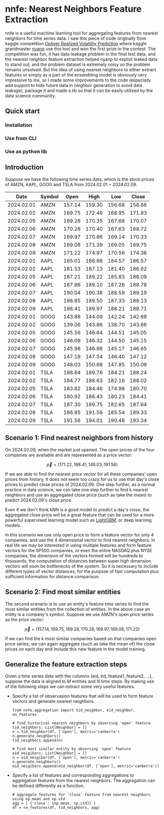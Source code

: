 # nnfe: Nearest Neighbors Feature Extraction

nnfe is a useful machine learning tool for aggregating features from nearest neighbors for time series data. I saw this piece of code originally from kaggle competition [Optiver Realized Volatility Prediction](https://www.kaggle.com/competitions/optiver-realized-volatility-prediction/discussion/274970) where kaggle grandmaster [nyanp](https://www.kaggle.com/nyanpn) use this tool and won the first prize in the contest. The competition was fun, it has data leakage problem in the final test data, and the nearest neighbor feature extraction helped nyanp to exploit leaked data to stand out; and the problem dataset is extremely noisy so the problem remains unsolved. But the idea of using nearest neighbors to either extract features or simply as a part of the ensembling model is obviously very impressive to me, so I made some improvements to the code (especially add support to hide future data in neighbor generation to avoid data leakage), package it and made a lib so that it can be easily utilized by the data science community.

## Quick start
### Installation
### Use from CLI
### Use as python lib

## Introduction

Suppose we have the following time series data, which is the stock prices of AMZN, AAPL, GOOG and TSLA from 2024.02.01 ~ 2024.02.09.

| Date        | Symbol      | Open        | High        | Low        | Close      
| ----------- | ----------- | ----------- | ----------- | -----------| -----------  
| 2024.02.01  | AMZN        | 157.14      | 159.30      | 156.68     | 158.66       
| 2024.02.02  | AMZN        | 169.75      | 172.46      | 168.95     | 171.83       
| 2024.02.05  | AMZN        | 169.28      | 170.35      | 167.68     | 170.07       
| 2024.02.06  | AMZN        | 170.28      | 170.40      | 167.63     | 168.72       
| 2024.02.07  | AMZN        | 169.97      | 170.86      | 169.14     | 170.33       
| 2024.02.08  | AMZN        | 169.08      | 171.39      | 169.05     | 169.75       
| 2024.02.09  | AMZN        | 171.22      | 174.97      | 170.56     | 174.36       
| 2024.02.01  | AAPL        | 185.01      | 186.88      | 184.57     | 186.57       
| 2024.02.02  | AAPL        | 181.53      | 187.13      | 181.40     | 186.62       
| 2024.02.05  | AAPL        | 187.21      | 189.22      | 185.83     | 188.09       
| 2024.02.06  | AAPL        | 187.86      | 189.10      | 187.26     | 188.78      
| 2024.02.07  | AAPL        | 190.04      | 190.38      | 188.59     | 189.19      
| 2024.02.08  | AAPL        | 188.85      | 189.50      | 187.33     | 188.13       
| 2024.02.09  | AAPL        | 188.41      | 189.97      | 188.21     | 188.71       
| 2024.02.01  | GOOG        | 143.88      | 144.09      | 142.24     | 142.68      
| 2024.02.02  | GOOG        | 139.06      | 143.86      | 138.70     | 143.66      
| 2024.02.05  | GOOG        | 145.56      | 146.64      | 144.51     | 145.05       
| 2024.02.06  | GOOG        | 146.09      | 146.32      | 144.50     | 145.15       
| 2024.02.07  | GOOG        | 145.98      | 146.98      | 145.17     | 146.65       
| 2024.02.08  | GOOG        | 147.19      | 147.54      | 146.40     | 147.12       
| 2024.02.09  | GOOG        | 148.03      | 150.68      | 147.85     | 150.09       
| 2024.02.01  | TSLA        | 188.64      | 189.76      | 184.21     | 188.24       
| 2024.02.02  | TSLA        | 184.77      | 188.63      | 182.16     | 188.02      
| 2024.02.05  | TSLA        | 183.82      | 184.46      | 174.98     | 180.70      
| 2024.02.06  | TSLA        | 180.92      | 186.43      | 180.23     | 184.41       
| 2024.02.07  | TSLA        | 187.30      | 189.75      | 182.65     | 187.64       
| 2024.02.08  | TSLA        | 186.85      | 191.58      | 185.54     | 189.33      
| 2024.02.09  | TSLA        | 191.56      | 194.01      | 190.48     | 193.34      


## Scenario 1: Find nearest neighbors from history

On 2024.02.09, when the market just opened. The open prices of the four companies are available and are  represented as a price vector: 
```math
\vec{p}=(171.22, 188.41, 148.03, 191.56)
```

If we are able to find the nearest price vector for all these companies' open prices from history, It does not seem too crazy for us to use that day's close prices to predict close prices of 2024.02.09. One step further, as a normal practice in data science, we can take one step further to find k nearest neighbors and use an aggregated close price (such as take the mean) to predict 2024.02.09's close price.

Even if we don't think kNN is a good model to predict a day's close, the aggregated close price will be a great feature that can be used for a more powerful supervised learning model such as [LightGBM](https://lightgbm.readthedocs.io/en/stable/), or deep learning models.

In this scenario we use only open price to form a feature vector for only 4 companies, and use the 4 dimensional vector to find nearest neighbors. In real life we may be interested in using multiple features and form feature vectors for the SP500 companies, or even the entire NASDAQ plus NYSE companies; the dimension of the vectors formed will be hundreds to thousands, the computation of distances between super high dimension vectors will soon be bottlenecks of the system. So it is necessary to include different types of vector distances, for the purpose of fast computation plus sufficient information for distance comparison.


## Scenario 2: Find most similar entities 

The second scenario is to use an entity's feature time series to find the most similar entities from the collection of entities. In the above case an entity is a company's symbol. Suppose we use AMZN's open price series as the price vector:
```math
\vec{p}=(157.14, 169.75, 169.28, 170.28, 169.97, 169.08, 171.22)
```

If we can find the k most similar companies based on that companies open price series, we can again aggregate (such as take the mean of) the close prices on each day and include this new feature in the model training.

## Generalize the feature extraction steps

Given a time series data with the columns (eid, tid, feature1, feature2, ...), suppose the data is aligned to $M$ entities and $N$ time steps. By making use of the following steps we can extract some very useful features.

* Specify a list of observasion features that will be used to form feature vectors and generate nearest neighbors.
  ```
  from nnfe.aggregation import tid_neighbor, eid_neighbor, nn_features
  
  # find historical nearest neighbors by observing 'open' feature
  tid_neighbors: List[Neighbor] = []
  n = tid_neighbor(df, ['open'], metric='canberra')
  n.generate_neighbors()
  tid_neighbors.append(n)

  # find most similar entity by observing 'open' feature
  eid_neigibors: List[Neighbor] = []
  n = eid_neigibor(df, ['open'], metric='canberra')
  n.generate_neighbors()
  eid_neigibors.append(eid_neighbor(df, ['open'], metric='canberra'))

* Specify a list of features and corresponding aggregations to aggregation features from the nearest neighbors. The aggregation can be defined differently as a function.
  ```
  # aggregate features for 'close' feature from nearest neighbors using np.mean and np.std
  agg = [ {'close': [np.mean, np.std]} ]
  df = nn_features(df, tid_neighbors, agg)


